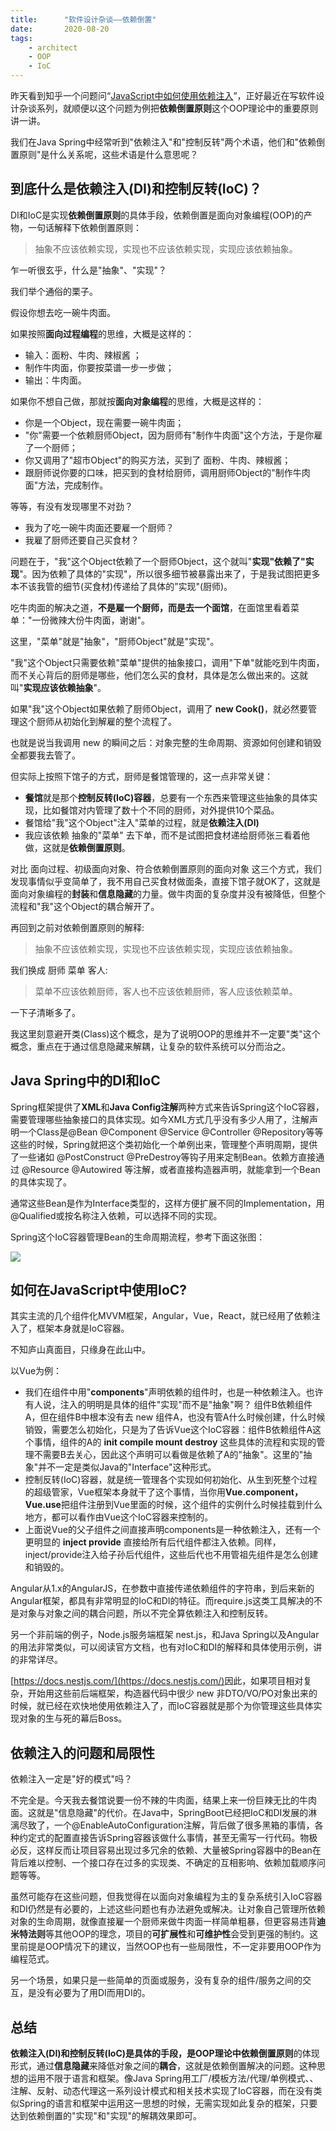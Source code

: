 ```yaml
---
title:      "软件设计杂谈——依赖倒置"
date:       2020-08-20
tags:
    - architect
    - OOP
    - IoC
---
```


昨天看到知乎一个问题问“[JavaScript中如何使用依赖注入](https://www.zhihu.com/question/414620906/answer/1425162083)”，正好最近在写软件设计杂谈系列，就顺便以这个问题为例把**依赖倒置原则**这个OOP理论中的重要原则讲一讲。

我们在Java Spring中经常听到"依赖注入"和"控制反转"两个术语，他们和"依赖倒置原则"是什么关系呢，这些术语是什么意思呢？

## 到底什么是依赖注入(DI)和控制反转(IoC)？

DI和IoC是实现**依赖倒置原则**的具体手段，依赖倒置是面向对象编程(OOP)的产物，一句话解释下依赖倒置原则：

> 抽象不应该依赖实现，实现也不应该依赖实现，实现应该依赖抽象。

乍一听很玄乎，什么是"抽象"、"实现"？

我们举个通俗的栗子。


假设你想去吃一碗牛肉面。

如果按照**面向过程编程**的思维，大概是这样的：

- 输入：面粉、牛肉、辣椒酱 ；
- 制作牛肉面，你要按菜谱一步一步做；
- 输出：牛肉面。

如果你不想自己做，那就按**面向对象编程**的思维，大概是这样的：

- 你是一个Object，现在需要一碗牛肉面；
- "你"需要一个依赖厨师Object，因为厨师有"制作牛肉面"这个方法，于是你雇了一个厨师；
- 你又调用了"超市Object"的购买方法，买到了 面粉、牛肉、辣椒酱；
- 跟厨师说你要的口味，把买到的食材给厨师，调用厨师Object的"制作牛肉面"方法，完成制作。

等等，有没有发现哪里不对劲？

- 我为了吃一碗牛肉面还要雇一个厨师？
- 我雇了厨师还要自己买食材？

问题在于，"我"这个Object依赖了一个厨师Object，这个就叫"**实现"依赖了"实现**"。因为依赖了具体的"实现"，所以很多细节被暴露出来了，于是我试图把更多本不该我管的细节(买食材)传递给了具体的”实现"(厨师)。

吃牛肉面的解决之道，**不是雇一个厨师，而是去一个面馆**，在面馆里看着菜单："一份微辣大份牛肉面，谢谢"。

这里，"菜单"就是"抽象"，"厨师Object"就是"实现"。

"我"这个Object只需要依赖"菜单"提供的抽象接口，调用"下单"就能吃到牛肉面，而不关心背后的厨师是哪些，他们怎么买的食材，具体是怎么做出来的。这就叫"**实现应该依赖抽象**"。

如果"我"这个Object如果依赖了厨师Object，调用了 **new Cook()**，就必然要管理这个厨师从初始化到解雇的整个流程了。

也就是说当我调用 new 的瞬间之后：对象完整的生命周期、资源如何创建和销毁全都要我去管了。

但实际上按照下馆子的方式，厨师是餐馆管理的，这一点非常关键：

- **餐馆**就是那个**控制反转(IoC)容器**，总要有一个东西来管理这些抽象的具体实现，比如餐馆对内管理了数十个不同的厨师，对外提供10个菜品。
- 餐馆给"我"这个Object"注入"菜单的过程，就是**依赖注入(DI)**
- 我应该依赖 抽象的"菜单" 去下单，而不是试图把食材递给厨师张三看着他做，这就是**依赖倒置原则**。

对比 面向过程、初级面向对象、符合依赖倒置原则的面向对象 这三个方式，我们发现事情似乎变简单了，我不用自己买食材做面条，直接下馆子就OK了，这就是面向对象编程的**封装**和**信息隐藏**的力量。做牛肉面的复杂度并没有被降低，但整个流程和"我"这个Object的耦合解开了。

再回到之前对依赖倒置原则的解释:

> 抽象不应该依赖实现，实现也不应该依赖实现，实现应该依赖抽象。

我们换成 厨师 菜单 客人:

> 菜单不应该依赖厨师，客人也不应该依赖厨师，客人应该依赖菜单。

一下子清晰多了。

我这里刻意避开类(Class)这个概念，是为了说明OOP的思维并不一定要"类"这个概念，重点在于通过信息隐藏来解耦，让复杂的软件系统可以分而治之。

## Java Spring中的DI和IoC

Spring框架提供了**XML**和**Java Config注解**两种方式来告诉Spring这个IoC容器，需要管理哪些抽象接口的具体实现。如今XML方式几乎没有多少人用了，注解声明一个Class是@Bean @Component @Service @Controller @Repository等等这些的时候，Spring就把这个类初始化一个单例出来，管理整个声明周期，提供了一些诸如 @PostConstruct @PreDestroy等钩子用来定制Bean。依赖方直接通过 @Resource @Autowired 等注解，或者直接构造器声明，就能拿到一个Bean的具体实现了。

通常这些Bean是作为Interface类型的，这样方便扩展不同的Implementation，用@Qualified或按名称注入依赖，可以选择不同的实现。

Spring这个IoC容器管理Bean的生命周期流程，参考下面这张图：

![](//filecdn.code2life.top/spring-bean.png)


## 如何在JavaScript中使用IoC?

其实主流的几个组件化MVVM框架，Angular，Vue，React，就已经用了依赖注入了，框架本身就是IoC容器。

不知庐山真面目，只缘身在此山中。

以Vue为例：

- 我们在组件中用"**components**"声明依赖的组件时，也是一种依赖注入。也许有人说，注入的明明是具体的组件"实现"而不是"抽象"啊？ 组件B依赖组件A，但在组件B中根本没有去 new 组件A，也没有管A什么时候创建，什么时候销毁，需要怎么初始化，只是为了告诉Vue这个IoC容器：组件B依赖组件A这个事情，组件的A的 **init compile mount destroy** 这些具体的流程和实现的管理不需要B去关心，因此这个声明可以看做是依赖了A的"抽象"。这里的"抽象"并不一定是类似Java的"Interface"这种形式。
- 控制反转(IoC)容器，就是统一管理各个实现如何初始化、从生到死整个过程的超级管家，Vue框架本身就干了这个事情，当你用**Vue.component， Vue.use**把组件注册到Vue里面的时候，这个组件的实例什么时候挂载到什么地方，都可以看作由Vue这个IoC容器来控制的。
- 上面说Vue的父子组件之间直接声明components是一种依赖注入，还有一个更明显的 **inject provide** 直接给所有后代组件都注入依赖。同样，inject/provide注入给子孙后代组件，这些后代也不用管祖先组件是怎么创建和销毁的。

Angular从1.x的AngularJS，在参数中直接传递依赖组件的字符串，到后来新的Angular框架，都具有非常明显的IoC和DI的特征。而require.js这类工具解决的不是对象与对象之间的耦合问题，所以不完全算依赖注入和控制反转。

另一个非前端的例子，Node.js服务端框架 nest.js，和Java Spring以及Angular的用法非常类似，可以阅读官方文档，也有对IoC和DI的解释和具体使用示例，讲的非常详尽。

[https://docs.nestjs.com/](https://docs.nestjs.com/)
​
因此，如果项目相对复杂，开始用这些前后端框架，构造器代码中很少 new 非DTO/VO/PO对象出来的时候，就已经在欢快地使用依赖注入了，而IoC容器就是那个为你管理这些具体实现对象的生与死的幕后Boss。

## 依赖注入的问题和局限性

依赖注入一定是"好的模式"吗？

不完全是。今天我去餐馆说要一份不辣的牛肉面，结果上来一份巨辣无比的牛肉面。这就是"信息隐藏"的代价。在Java中，SpringBoot已经把IoC和DI发展的淋漓尽致了，一个@EnableAutoConfiguration注解，背后做了很多黑箱的事情，各种约定式的配置直接告诉Spring容器该做什么事情，甚至无需写一行代码。物极必反，这样反而让项目容易出现过多冗余的依赖、大量被Spring容器中的Bean在背后难以控制、一个接口存在过多的实现类、不确定的互相影响、依赖加载顺序问题等等。

虽然可能存在这些问题，但我觉得在以面向对象编程为主的复杂系统引入IoC容器和DI仍然是有必要的，上述这些问题也有办法避免或解决。让对象自己管理所依赖对象的生命周期，就像直接雇一个厨师来做牛肉面一样简单粗暴，但更容易违背**迪米特法则**等其他OOP的理念，项目的**可扩展性**和**可维护性**会受到更强的制约。这里前提是OOP情况下的建议，当然OOP也有一些局限性，不一定非要用OOP作为编程范式。

另一个场景，如果只是一些简单的页面或服务，没有复杂的组件/服务之间的交互，是没有必要为了用DI而用DI的。

## 总结

**依赖注入(DI)**和**控制反转(IoC)**是具体的手段，是OOP理论中**依赖倒置原则**的体现形式，通过**信息隐藏**来降低对象之间的**耦合**，这就是依赖倒置解决的问题。这种思想的运用不限于语言和框架。像Java Spring用工厂/模板方法/代理/单例模式、、注解、反射、动态代理这一系列设计模式和相关技术实现了IoC容器，而在没有类似Spring的语言和框架中运用这一思想的时候，无需实现如此复杂的框架，只要达到依赖倒置的"实现"和"实现"的解耦效果即可。